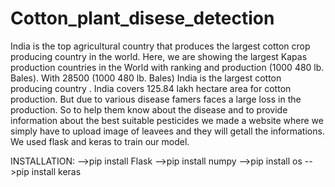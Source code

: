 # Cotton_plant_disese_detection


India is the top agricultural country that produces the largest cotton crop producing country in the world. Here, we are showing the largest Kapas production countries in the World with ranking and production (1000 480 lb. Bales). With 28500 (1000 480 lb. Bales) India is the largest cotton producing country . India covers 125.84 lakh hectare area for cotton production. But due to various disease famers faces a large loss in the production. So to help them know about the disease and to provide information about the best suitable pesticides we made a website where we simply have to upload image of leavees and they will getall the informations. We used flask and keras to train our model.

INSTALLATION: -->pip install Flask -->pip install numpy -->pip install os -->pip install keras

